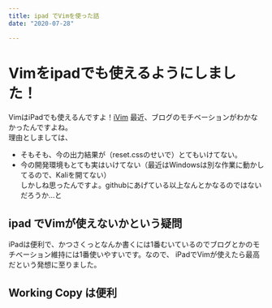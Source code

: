 ```yaml
---
title: ipad でVimを使った話
date: "2020-07-28"

---
```

# Vimをipadでも使えるようにしました！ 

VimはiPadでも使えるんですよ！[iVim](https://apps.apple.com/jp/app/ivim/id1266544660)
最近、ブログのモチベーションがわかなかったんですよね。  
理由としましては、
- そもそも、今の出力結果が（reset.cssのせいで）とてもいけてない。  
- 今の開発環境もとても実はいけてない（最近はWindowsは別な作業に動かしてるので、Kaliを開てない）  
しかしね思ったんですよ。githubにあげている以上なんとかなるのではないだろうか…と  

## ipad でVimが使えないかという疑問
iPadは便利で、かつさくっとなんか書くには1番むいているのでブログとかのモチベーション維持には1番使いやすいです。なので、 iPadでVimが使えたら最高だという発想に至りました。

## Working Copy は便利

